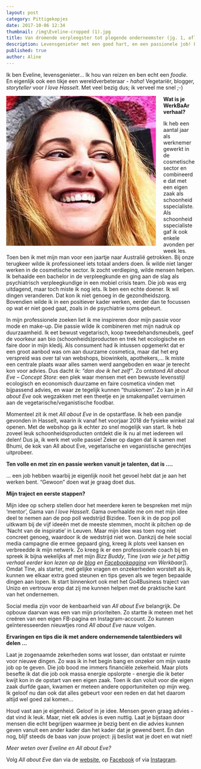 ```yaml
---
layout: post
category: Pittigekopjes
date: 2017-10-06 12:34
thumbnail: /img\Eveline-cropped (1).jpg
title: Van dromende verpleegster tot plegende onderneemster (jg. 1, afl. 10)
description: Levensgenieter met een goed hart, en een passionele job! Fan van All about Eve.
published: true
author: Aline
---
```


Ik ben Eveline, levensgenieter...  Ik hou van reizen en ben echt een *foodie*. En eigenlijk ook een tikje een wereldverbeteraar - *haha*! Vegetariër, blogger, *storyteller* voor *I love Hasselt*. Met veel bezig dus; ik verveel me snel ;-)

<img alt="Eveline" class="img-responsive" style="float: left;margin:0 20px 15px 0" src="/img\Eveline-cropped (1).jpg">

**Wat is je WerkBaAr verhaal?**

Ik heb een aantal jaar als werknemer gewerkt in de cosmetische sector en combineerde dat met een eigen zaak als schoonheidsspecialiste. Als schoonheidsspecialiste gaf ik ook enkele avonden per week les. Toen ben ik met mijn man voor een jaartje naar Australië getrokken. Bij onze terugkeer wilde ik professioneel iets totaal anders doen. Ik wilde niet langer werken in de cosmetische sector. Ik zocht verdieping, wilde mensen helpen. Ik behaalde een bachelor in de verpleegkunde en ging aan de slag als psychiatrisch verpleegkundige in een mobiel crisis team. Die job was erg uitdagend, maar toch miste ik nog iets. Ik ben een echte doener. Ik wil dingen veranderen. Dat kon ik niet genoeg in de gezondheidszorg. Bovendien wilde ik in een positiever kader werken, eerder dan te focussen op wat er niet goed gaat, zoals in de psychiatrie soms gebeurt. 

In mijn professionele zoeken liet ik me inspireren door mijn passie voor mode en make-up. Die passie wilde ik combineren met mijn nadruk op duurzaamheid. Ik eet bewust vegetarisch, koop tweedehandsmeubels, geef de voorkeur aan bio (schoonheids)producten en trek het ecologische en faire door in mijn kledij. Als consument had ik intussen opgemerkt dat er een groot aanbod was om aan duurzame cosmetica, maar dat het erg verspreid was over tal van webshops, biowinkels, apothekers,… Ik miste een centrale plaats waar alles samen werd aangeboden en waar je terecht kon voor advies. Dus dacht ik: *“dan doe ik het zelf”*. Zo ontstond *All about Eve – Concept Store*: een plek waar mensen met een bewuste levensstijl ecologisch en economisch duurzame en faire cosmetica vinden met bijpassend advies, en waar ze tegelijk kunnen “thuiskomen”. Zo kan je in *All about Eve* ook wegzakken met een theetje en je smakenpallet verruimen aan de vegetarische/veganistische foodbar. 

Momenteel zit ik met *All about Eve* in de opstartfase. Ik heb een pandje gevonden in Hasselt, waarin ik vanaf het voorjaar 2018 de fysieke winkel zal openen. Met de webshop ga ik echter zo snel mogelijk van start. Ik heb zoveel leuk schoonheidsproducten ontdekt die ik nu al met iedereen wil delen! Dus ja, ik werk met volle passie! Zeker op dagen dat ik samen met Bhumi, de kok van All about Eve, vegetarische en veganistische gerechtjes uitprobeer.

**Ten volle en met zin en passie werken vanuit je talenten, dat is ....**

… een job hebben waarbij je eigenlijk nooit het gevoel hebt dat je aan het werken bent. “Gewoon” doen wat je graag doet dus. 

**Mijn traject en eerste stappen?**

Mijn idee op scherp stellen door het meerdere keren te bespreken met mijn ‘mentor’, Gama van *I love Hasselt*. Gama overhaalde me om met mijn idee deel te nemen aan de pop poll wedstrijd Bizidee. Toen ik in de pop poll uitkwam bij de vijf ideeën met de meeste stemmen, mocht ik pitchen op de ‘Nacht van de inspiratie’ in Leuven. Maar mijn idee was toen nog niet concreet genoeg, waardoor ik de wedstrijd niet won. Dankzij de hele social media campagne die ermee gepaard ging, kreeg ik plots veel kansen en verbreedde ik mijn netwerk. Zo kreeg ik er een professionele coach bij en spreek ik bijna wekelijks af met mijn *Bizz Buddy*, Tine (*van wie je het pittig verhaal eerder kon lezen op de [blog](http://werkbaar.net/pittigekopjes/2017/09/08/tine/) en [Facebookpagina](https://www.facebook.com/notes/werkbaar/het-pittig-kopje-van-tine-van-psychologe-tot-dessinontwerper-jg-1-afl-6/519186661759421/) van Werkbaar]*).  Omdat Tine, als starter, met gelijke vragen en onzekerheden worstelt als ik, kunnen we elkaar extra goed steunen en tips geven als we tegen bepaalde dingen aan lopen. Ik start binnenkort ook met het Go4Business traject van Unizo en vertrouw erop dat zij me kunnen helpen met de praktische kant van het ondernemen. 

Social media zijn voor de kenbaarheid van *All about Eve* belangrijk. De opbouw daarvan was een van mijn prioriteiten. Zo startte ik meteen met het creëren van een eigen FB-pagina en Instagram-account. Zo kunnen geïnteresseerden nieuwtjes rond *All about Eve* nauw volgen.  

**Ervaringen en tips die ik met andere ondernemende talentbieders wil delen ...**

Laat je zogenaamde zekerheden soms wat losser, dan ontstaat er ruimte voor nieuwe dingen. Zo was ik in het begin bang en onzeker om mijn vaste job op te geven. Die job bood me immers financiële zekerheid. Maar plots besefte ik dat die job ook massa energie opslorpte - energie die ik beter kwijt kon in de opstart van een eigen zaak. Toen ik dan voluit voor die eigen zaak durfde gaan, kwamen er meteen andere opportuniteiten op mijn weg. Ik geloof nu dan ook dat alles gebeurt voor een reden en dat het daarom altijd wel goed zal komen… 

Houd vast aan je eigenheid. Geloof in je idee. Mensen geven graag advies - dat vind ik leuk. Maar, niet elk advies is even nuttig. Laat je bijstaan door mensen die echt begrijpen waarmee je bezig bent en die advies kunnen geven vanuit een ander kader dan het kader dat je gewend bent. En dan nog, blijf steeds de baas van jouw project: jij beslist wat je doet en wat niet!

*Meer weten over Eveline en All about Eve?* 

Volg *All about Eve* dan via de [website](https://www.allabouteve-conceptstore.com/), op [Facebook](https://www.facebook.com/allabouteveconceptstore) of via [Instagram](https://www.instagram.com/allabouteve_conceptstore/).
